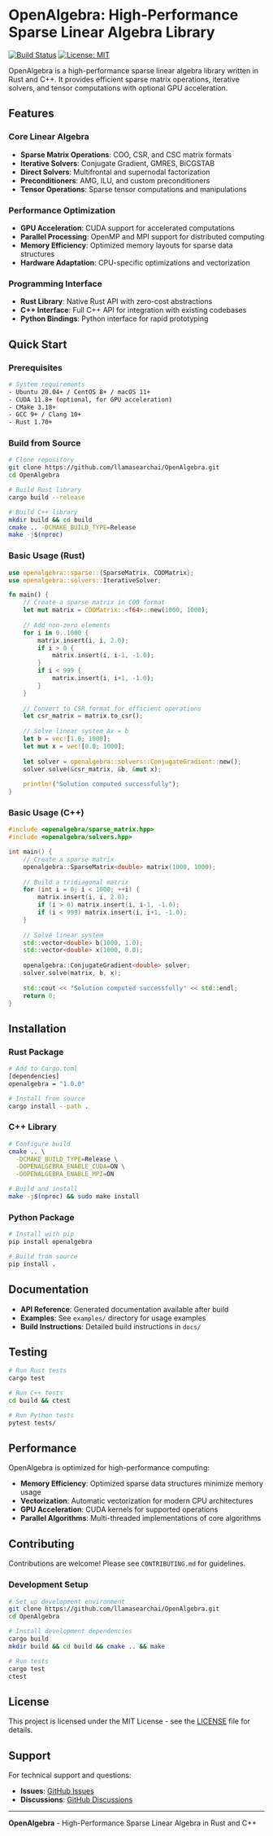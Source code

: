 # OpenAlgebra: High-Performance Sparse Linear Algebra Library

[![Build Status](https://github.com/llamasearchai/openalgebra/workflows/CI/badge.svg)](https://github.com/llamasearchai/openalgebra/actions)
[![License: MIT](https://img.shields.io/badge/License-MIT-yellow.svg)](https://opensource.org/licenses/MIT)

OpenAlgebra is a high-performance sparse linear algebra library written in Rust and C++. It provides efficient sparse matrix operations, iterative solvers, and tensor computations with optional GPU acceleration.

## Features

### Core Linear Algebra
- **Sparse Matrix Operations**: COO, CSR, and CSC matrix formats
- **Iterative Solvers**: Conjugate Gradient, GMRES, BiCGSTAB
- **Direct Solvers**: Multifrontal and supernodal factorization
- **Preconditioners**: AMG, ILU, and custom preconditioners
- **Tensor Operations**: Sparse tensor computations and manipulations

### Performance Optimization
- **GPU Acceleration**: CUDA support for accelerated computations
- **Parallel Processing**: OpenMP and MPI support for distributed computing
- **Memory Efficiency**: Optimized memory layouts for sparse data structures
- **Hardware Adaptation**: CPU-specific optimizations and vectorization

### Programming Interface
- **Rust Library**: Native Rust API with zero-cost abstractions
- **C++ Interface**: Full C++ API for integration with existing codebases
- **Python Bindings**: Python interface for rapid prototyping

## Quick Start

### Prerequisites

```bash
# System requirements
- Ubuntu 20.04+ / CentOS 8+ / macOS 11+
- CUDA 11.8+ (optional, for GPU acceleration)
- CMake 3.18+
- GCC 9+ / Clang 10+
- Rust 1.70+
```

### Build from Source

```bash
# Clone repository
git clone https://github.com/llamasearchai/OpenAlgebra.git
cd OpenAlgebra

# Build Rust library
cargo build --release

# Build C++ library
mkdir build && cd build
cmake .. -DCMAKE_BUILD_TYPE=Release
make -j$(nproc)
```

### Basic Usage (Rust)

```rust
use openalgebra::sparse::{SparseMatrix, COOMatrix};
use openalgebra::solvers::IterativeSolver;

fn main() {
    // Create a sparse matrix in COO format
    let mut matrix = COOMatrix::<f64>::new(1000, 1000);
    
    // Add non-zero elements
    for i in 0..1000 {
        matrix.insert(i, i, 2.0);
        if i > 0 {
            matrix.insert(i, i-1, -1.0);
        }
        if i < 999 {
            matrix.insert(i, i+1, -1.0);
        }
    }
    
    // Convert to CSR format for efficient operations
    let csr_matrix = matrix.to_csr();
    
    // Solve linear system Ax = b
    let b = vec![1.0; 1000];
    let mut x = vec![0.0; 1000];
    
    let solver = openalgebra::solvers::ConjugateGradient::new();
    solver.solve(&csr_matrix, &b, &mut x);
    
    println!("Solution computed successfully");
}
```

### Basic Usage (C++)

```cpp
#include <openalgebra/sparse_matrix.hpp>
#include <openalgebra/solvers.hpp>

int main() {
    // Create a sparse matrix
    openalgebra::SparseMatrix<double> matrix(1000, 1000);
    
    // Build a tridiagonal matrix
    for (int i = 0; i < 1000; ++i) {
        matrix.insert(i, i, 2.0);
        if (i > 0) matrix.insert(i, i-1, -1.0);
        if (i < 999) matrix.insert(i, i+1, -1.0);
    }
    
    // Solve linear system
    std::vector<double> b(1000, 1.0);
    std::vector<double> x(1000, 0.0);
    
    openalgebra::ConjugateGradient<double> solver;
    solver.solve(matrix, b, x);
    
    std::cout << "Solution computed successfully" << std::endl;
    return 0;
}
```

## Installation

### Rust Package

```bash
# Add to Cargo.toml
[dependencies]
openalgebra = "1.0.0"

# Install from source
cargo install --path .
```

### C++ Library

```bash
# Configure build
cmake .. \
  -DCMAKE_BUILD_TYPE=Release \
  -DOPENALGEBRA_ENABLE_CUDA=ON \
  -DOPENALGEBRA_ENABLE_MPI=ON

# Build and install
make -j$(nproc) && sudo make install
```

### Python Package

```bash
# Install with pip
pip install openalgebra

# Build from source
pip install .
```

## Documentation

- **API Reference**: Generated documentation available after build
- **Examples**: See `examples/` directory for usage examples
- **Build Instructions**: Detailed build instructions in `docs/`

## Testing

```bash
# Run Rust tests
cargo test

# Run C++ tests
cd build && ctest

# Run Python tests
pytest tests/
```

## Performance

OpenAlgebra is optimized for high-performance computing:

- **Memory Efficiency**: Optimized sparse data structures minimize memory usage
- **Vectorization**: Automatic vectorization for modern CPU architectures
- **GPU Acceleration**: CUDA kernels for supported operations
- **Parallel Algorithms**: Multi-threaded implementations of core algorithms

## Contributing

Contributions are welcome! Please see `CONTRIBUTING.md` for guidelines.

### Development Setup

```bash
# Set up development environment
git clone https://github.com/llamasearchai/OpenAlgebra.git
cd OpenAlgebra

# Install development dependencies
cargo build
mkdir build && cd build && cmake .. && make

# Run tests
cargo test
ctest
```

## License

This project is licensed under the MIT License - see the [LICENSE](LICENSE) file for details.

## Support

For technical support and questions:
- **Issues**: [GitHub Issues](https://github.com/llamasearchai/OpenAlgebra/issues)
- **Discussions**: [GitHub Discussions](https://github.com/llamasearchai/OpenAlgebra/discussions)

---

**OpenAlgebra** - High-Performance Sparse Linear Algebra in Rust and C++ 